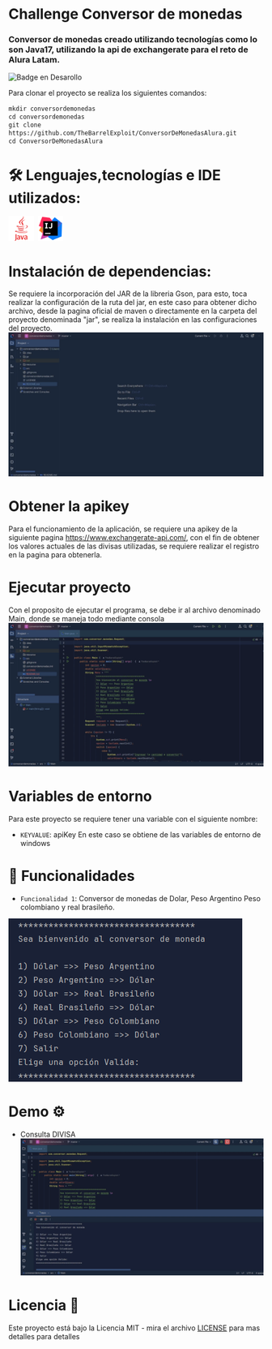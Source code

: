 # Challenge Conversor de monedas

### Conversor de monedas creado utilizando tecnologías como lo son Java17, utilizando la api de exchangerate para el reto de Alura Latam.

![Badge en Desarollo](https://img.shields.io/badge/STATUS-%20Finalizado-red)


Para clonar el proyecto se realiza los siguientes comandos:

```
mkdir conversordemonedas
cd conversordemonedas 
git clone https://github.com/TheBarrelExploit/ConversorDeMonedasAlura.git
cd ConversorDeMonedasAlura 
```
# :hammer_and_wrench: Lenguajes,tecnologías e IDE utilizados:
<div> 
 <img src="https://github.com/devicons/devicon/blob/master/icons/java/java-plain-wordmark.svg" title="Java" alt="Java" width="50" height="50"/>&nbsp;
 <img src="https://github.com/devicons/devicon/blob/master/icons/intellij/intellij-original.svg"  title="intellij" alt="intellij" width="50" height="50"/>&nbsp;
</div>

# Instalación de dependencias:
Se requiere la incorporación del JAR de la libreria Gson, para esto, toca realizar la configuración de la ruta del jar, en este caso
para obtener dicho archivo, desde la pagina oficial de maven o directamente en la carpeta del proyecto denominada "jar", se realiza la 
instalación en las configuraciones del proyecto.
![Consulta DIVISA](resourse/configuracion.gif)
# Obtener la apikey
Para el funcionamiento de la aplicación, se requiere una apikey de la siguiente pagina https://www.exchangerate-api.com/, con el fin de 
obtener los valores actuales de las divisas utilizadas, se requiere realizar el registro en la pagina para obtenerla.


# Ejecutar proyecto
Con el proposito de ejecutar el programa, se debe ir al archivo denominado Main, donde se maneja todo mediante consola
![Consulta DIVISA](resourse/ejecutarmain.gif)
# Variables de entorno
Para este proyecto se requiere tener una variable con el siguiente nombre:
- `KEYVALUE`: apiKey
En este caso se obtiene de las variables de entorno de windows

# 🔨 Funcionalidades 
- `Funcionalidad 1`: Conversor de monedas de Dolar, Peso Argentino
Peso colombiano y real brasileño.

![Consulta DIVISA](resourse/menu.png)

# Demo ⚙️
- Consulta DIVISA
![Consulta DIVISA](resourse/consulta.gif)


# Licencia 📄
Este proyecto está bajo la Licencia MIT - mira el archivo [LICENSE](LICENSE) para mas detalles para detalles








